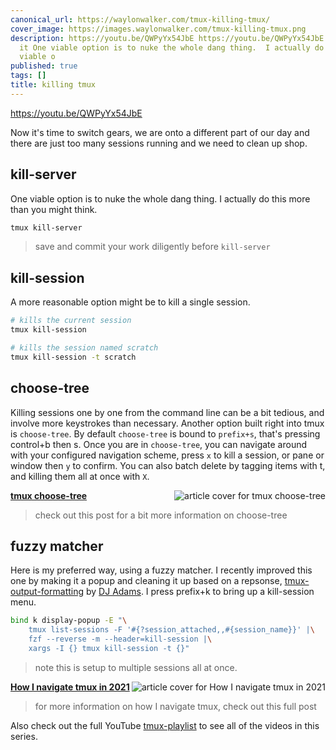 ```yaml
---
canonical_url: https://waylonwalker.com/tmux-killing-tmux/
cover_image: https://images.waylonwalker.com/tmux-killing-tmux.png
description: https://youtu.be/QWPyYx54JbE https://youtu.be/QWPyYx54JbE Now it Now
  it One viable option is to nuke the whole dang thing.  I actually do this more One
  viable o
published: true
tags: []
title: killing tmux
---
```


https://youtu.be/QWPyYx54JbE

Now it's time to switch gears, we are onto a different part of our day and there are just too many sessions running and we need to clean up shop.

## kill-server

One viable option is to nuke the whole dang thing.  I actually do this more than you might think.

``` bash
tmux kill-server
```

> save and commit your work diligently before `kill-server`

## kill-session

A more reasonable option might be to kill a single session.

``` bash
# kills the current session
tmux kill-session

# kills the session named scratch
tmux kill-session -t scratch
```

## choose-tree

Killing sessions one by one from the command line can be a bit tedious, and involve more keystrokes than necessary.  Another option built right into tmux is `choose-tree`.  By default `choose-tree` is bound to `prefix+s`, that's pressing control+b then s.  Once you are in `choose-tree`, you can navigate around with your configured navigation scheme, press `x` to kill a session, or pane or window then `y` to confirm.  You can also batch delete by tagging items with t, and killing them all at once with `X`.


  <div class="onelinelink-wrapper">
      <a class="onelinelink" href="https://waylonwalker.com/tmux-choose-tree/">
          <img style="float: right;" align='right' src="https://images.waylonwalker.com/tmux-choose-tree-og_250x140.png" alt="article cover for 
 tmux choose-tree
"/>
          <p><strong>
 tmux choose-tree
</strong></p>
      </a>
  </div>


> check out this post for a bit more information on choose-tree

## fuzzy matcher

Here is my preferred way, using a fuzzy matcher.  I recently improved this one by making it a popup and cleaning it up based on a repsonse, [tmux-output-formatting](https://qmacro.org/autodidactics/2021/08/06/tmux-output-formatting/) by [DJ Adams](https://twitter.com/qmacro).  I press prefix+k to bring up a kill-session menu.

``` bash
bind k display-popup -E "\
    tmux list-sessions -F '#{?session_attached,,#{session_name}}' |\
    fzf --reverse -m --header=kill-session |\
    xargs -I {} tmux kill-session -t {}"
```

> note this is setup to multiple sessions all at once.


  <div class="onelinelink-wrapper">
      <a class="onelinelink" href="https://waylonwalker.com/tmux-nav-2021/">
          <img style="float: right;" align='right' src="https://images.waylonwalker.com/tmux-nav-2021-og_250x140.png" alt="article cover for 
 How I navigate tmux in 2021
"/>
          <p><strong>
 How I navigate tmux in 2021
</strong></p>
      </a>
  </div>


> for more information on how I navigate tmux, check out this full post


Also check out the full YouTube [tmux-playlist](https://www.youtube.com/playlist?list=PLTRNG6WIHETB4reAxbWza3CZeP9KL6Bkr) to see all of the videos in this series.